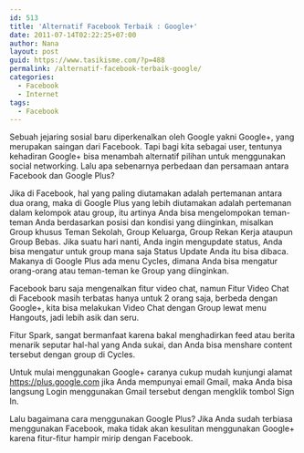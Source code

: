 ```yaml
---
id: 513
title: 'Alternatif Facebook Terbaik : Google+'
date: 2011-07-14T02:22:25+07:00
author: Nana
layout: post
guid: https://www.tasikisme.com/?p=488
permalink: /alternatif-facebook-terbaik-google/
categories:
  - Facebook
  - Internet
tags:
  - Facebook
---
```

Sebuah jejaring sosial baru diperkenalkan oleh Google yakni Google+, yang merupakan saingan dari Facebook. Tapi bagi kita sebagai user, tentunya kehadiran Google+ bisa menambah alternatif pilihan untuk menggunakan social networking. Lalu apa sebenarnya perbedaan dan persamaan antara Facebook dan Google Plus?

Jika di Facebook, hal yang paling diutamakan adalah pertemanan antara dua orang, maka di Google Plus yang lebih diutamakan adalah pertemanan dalam kelompok atau group, itu artinya Anda bisa mengelompokan teman-teman Anda berdasarkan posisi dan kondisi yang diinginkan, misalkan Group khusus Teman Sekolah, Group Keluarga, Group Rekan Kerja ataupun Group Bebas. Jika suatu hari nanti, Anda ingin mengupdate status, Anda bisa mengatur untuk group mana saja Status Update Anda itu bisa dibaca. Makanya di Google Plus ada menu Cycles, dimana Anda bisa mengatur orang-orang atau teman-teman ke Group yang diinginkan.

Facebook baru saja mengenalkan fitur video chat, namun Fitur Video Chat di Facebook masih terbatas hanya untuk 2 orang saja, berbeda dengan Google+, kita bisa melakukan Video Chat dengan Group lewat menu Hangouts, jadi lebih asik dan seru.

Fitur Spark, sangat bermanfaat karena bakal menghadirkan feed atau berita menarik seputar hal-hal yang Anda sukai, dan Anda bisa menshare content tersebut dengan group di Cycles.

Untuk mulai menggunakan Google+ caranya cukup mudah kunjungi alamat https://plus.google.com jika Anda mempunyai email Gmail, maka Anda bisa langsung Login menggunakan Gmail tersebut dengan mengklik tombol Sign In.

Lalu bagaimana cara menggunakan Google Plus? Jika Anda sudah terbiasa menggunakan Facebook, maka tidak akan kesulitan menggunakan Google+ karena fitur-fitur hampir mirip dengan Facebook.